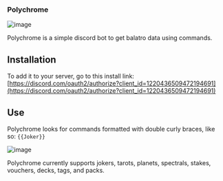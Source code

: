 ### Polychrome
![image](https://github.com/dekkerglen/Polychrome/assets/28238025/8193f5ce-eca6-4f1a-86df-fb5fa8106381)

Polychrome is a simple discord bot to get balatro data using commands.

## Installation

To add it to your server, go to this install link: [https://discord.com/oauth2/authorize?client_id=1220436509472194691](https://discord.com/oauth2/authorize?client_id=1220436509472194691)

## Use

Polychrome looks for commands formatted with double curly braces, like so: `{{Joker}}`

![image](https://github.com/dekkerglen/Polychrome/assets/28238025/d29cfe40-bb03-48f0-b0e6-314433631e18)


Polychrome currently supports jokers, tarots, planets, spectrals, stakes, vouchers, decks, tags, and packs.

